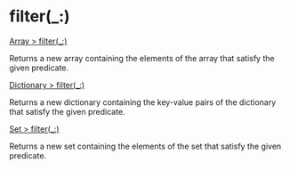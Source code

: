# filter(_:)

[Array > filter(_:)](https://developer.apple.com/documentation/swift/array/3392999-filter)

Returns a new array containing the elements of the array that satisfy the given predicate.

[Dictionary > filter(_:)](https://developer.apple.com/documentation/swift/dictionary/2995335-filter)

Returns a new dictionary containing the key-value pairs of the dictionary that satisfy the given predicate.

[Set > filter(_:)](https://developer.apple.com/documentation/swift/set/2996831-filter)

Returns a new set containing the elements of the set that satisfy the given predicate.
